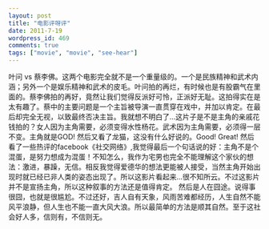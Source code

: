 ```yaml
---
layout: post
title: "电影评呀评"
date: 2011-7-19
wordpress_id: 469
comments: true
tags: ["movie", "movie", "see-hear"]
---
```

<meta name="_edit_last" content="1" />
<meta name="_su_rich_snippet_type" content="none" />
<meta name="_su_description" content="电影评论" />
<meta name="_su_keywords" content="电影评论" />
<meta name="_su_title" content="电影评论" />
<meta name="views" content="202" />
叶问 vs 蔡李佛。这两个电影完全就不是一个重量级的。一个是民族精神和武术内涵；另外一个是娱乐精神和武术的皮毛。叶问拍的再烂，有时候也是有股霸气在里面的。蔡李佛拍的再好，竟然让我们觉得反派好可怜，正派好无耻。这拍得实在是太有趣了。蔡中的主要问题是一个主旨被导演一直贯穿在戏中，并加以肯定。在最后却完全无视，以致最终否决主旨。我就想不明白了...这片子是不是主角的亲戚花钱拍的？女人因为主角需要，必须变得水性杨花。武术因为主角需要，必须得一层不变。主角就是GOD!
然后又看了龙猫，这没有什么好说的。Good! Great!
然后看了一些热评的facebook《社交网络》,我觉得最后一个句话说的好：主角不是个混蛋，是努力想成为混蛋！不知怎么，我作为宅男也完全不能理解这个家伙的想法：激进，暴躁，无信。相反我觉得爱德华的想法更能被人接受，当然主角开始出现时就已经已非人类的姿态出现了。所以这影片看起来...很不知所云。不过这影片并不是宣扬主角，所以这种叙事的方法还是值得肯定。
然后是人在囧途。说得事很囧，也就是很尴尬。不过还好，吉人自有天象，风雨苦难都经历，人生自然不能风平浪静，但人生也不能一直大风大浪。所以最简单的方法是顺其自然。至于这社会好人多，信则有，不信则无。


